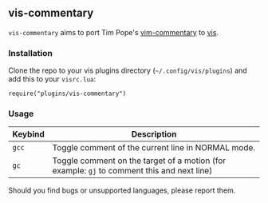 ## vis-commentary

`vis-commentary` aims to port Tim Pope's [vim-commentary](https://github.com/tpope/vim-commentary) to [vis](https://github.com/martanne/vis).

### Installation
Clone the repo to your vis plugins directory (`~/.config/vis/plugins`) and add this to your `visrc.lua`:
```
require("plugins/vis-commentary")
```

### Usage

| Keybind | Description |
|---------|-------------|
| `gcc`   | Toggle comment of the current line in NORMAL mode.|
| `gc`    | Toggle comment on the target of a motion (for example: `gj` to comment this and next line) |

Should you find bugs or unsupported languages, please report them.
